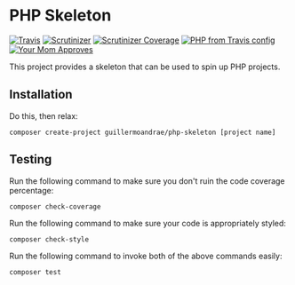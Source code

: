 # PHP Skeleton
[![Travis](https://img.shields.io/travis/guillermoandrae/php-skeleton.svg?style=flat-square)](https://travis-ci.org/guillermoandrae/php-skeleton) [![Scrutinizer](https://img.shields.io/scrutinizer/g/guillermoandrae/php-skeleton.svg?style=flat-square)](https://scrutinizer-ci.com/g/guillermoandrae/php-skeleton/) [![Scrutinizer Coverage](https://img.shields.io/scrutinizer/coverage/g/guillermoandrae/php-skeleton.svg?style=flat-square)](https://scrutinizer-ci.com/g/guillermoandrae/php-skeleton/) [![PHP from Travis config](https://img.shields.io/travis/php-v/guillermoandrae/php-skeleton.svg?style=flat-square)](https://travis-ci.org/guillermoandrae/php-skeleton)
 [![Your Mom Approves](https://img.shields.io/badge/approved%20by-your%20mom-green.svg?style=flat-square)](https://guillermoandraefisher.com)

This project provides a skeleton that can be used to spin up PHP projects. 

## Installation
Do this, then relax:
```
composer create-project guillermoandrae/php-skeleton [project name]
```

## Testing
Run the following command to make sure you don't ruin the code coverage percentage:
```
composer check-coverage
```

Run the following command to make sure your code is appropriately styled:
```
composer check-style
```

Run the following command to invoke both of the above commands easily:
```
composer test
```
